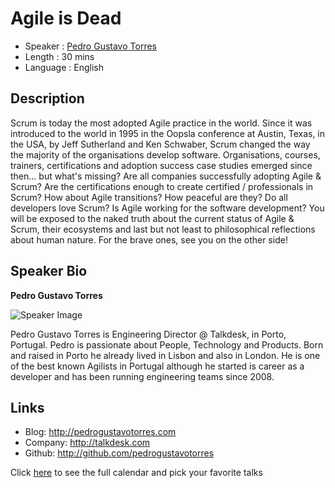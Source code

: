 Agile is Dead
========================

* Speaker   : [Pedro Gustavo Torres](https://pixels.camp/pedrogustavotorres)
* Length    : 30 mins
* Language  : English

Description
-----------

Scrum is today the most adopted Agile practice in the world. 
Since it was introduced to the world in 1995 in the Oopsla conference at Austin, Texas, in the USA, by Jeff Sutherland and Ken Schwaber, Scrum changed the way the majority of the organisations develop software. 
Organisations, courses, trainers, certifications and adoption success case studies emerged since then... but what's missing? 
Are all companies successfully adopting Agile & Scrum? 
Are the certifications enough to create certified / professionals in Scrum? 
How about Agile transitions? How peaceful are they? 
Do all developers love Scrum?
Is Agile working for the software development?
You will be exposed to the naked truth about the current status of Agile & Scrum, their ecosystems and last but not least to philosophical reflections about human nature. 
For the brave ones, see you on the other side! 

Speaker Bio
-----------

**Pedro Gustavo Torres**

![Speaker Image](https://avatars2.githubusercontent.com/u/2938598?v=4&s=460)

Pedro Gustavo Torres is Engineering Director @ Talkdesk, in Porto, Portugal.
Pedro is passionate about People, Technology and Products.
Born and raised in Porto he already lived in Lisbon and also in London. 
He is one of the best known Agilists in Portugal although he started is career as a developer and has been running engineering teams since 2008.

Links
-----

* Blog: http://pedrogustavotorres.com
* Company: http://talkdesk.com
* Github: http://github.com/pedrogustavotorres

Click [here][1] to see the full calendar and pick your favorite talks

[1]: https://pixels.camp/schedule/
